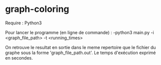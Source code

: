 # graph-coloring

Require : Python3

Pour lancer le programme (en ligne de commande) :
	-python3 main.py -i <graph_file_path> -t <running_times>
	
On retrouve le resultat en sortie dans le meme repertoire que le fichier 
du graphe sous la forme 'graph_file_path.out'.
Le temps d'exécution exprimé en secondes.
